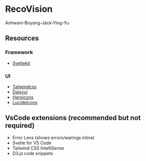 # RecoVision

Ashwani-Boyang-Jack-Ying-Yu

## Resources

### Framework

- [Sveltekit](https://svelte.dev/docs/kit/introduction)

### UI

- [Tailwindcss](https://tailwindcss.com/docs/utility-first)
- [Daisyui](https://daisyui.com/docs/use/)
- [Heroicons](https://heroicons.com)
- [LucideIcons](https://lucide.dev/icons)

## VsCode extensions (recommended but not required)

- Error Lens (shows errors/warings inline)
- Svelte for VS Code
- Tailwind CSS IntelliSense
- D3.js code snippets
